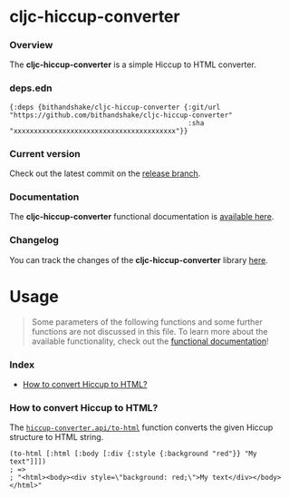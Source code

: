 
# cljc-hiccup-converter

### Overview

The <strong>cljc-hiccup-converter</strong> is a simple Hiccup to HTML converter.

### deps.edn

```
{:deps {bithandshake/cljc-hiccup-converter {:git/url "https://github.com/bithandshake/cljc-hiccup-converter"
                                            :sha     "xxxxxxxxxxxxxxxxxxxxxxxxxxxxxxxxxxxxxxxx"}}
```

### Current version

Check out the latest commit on the [release branch](https://github.com/bithandshake/cljc-hiccup-converter/tree/release).

### Documentation

The <strong>cljc-hiccup-converter</strong> functional documentation is [available here](documentation/COVER.md).

### Changelog

You can track the changes of the <strong>cljc-hiccup-converter</strong> library [here](CHANGES.md).

# Usage

> Some parameters of the following functions and some further functions are not discussed in this file.
  To learn more about the available functionality, check out the [functional documentation](documentation/COVER.md)!

### Index

- [How to convert Hiccup to HTML?](#how-to-convert-hiccup-to-html)

### How to convert Hiccup to HTML?

The [`hiccup-converter.api/to-html`](documentation/cljc/hiccup-converter/API.md/#to-html)
function converts the given Hiccup structure to HTML string.

```
(to-html [:html [:body [:div {:style {:background "red"}} "My text"]]])
; =>
; "<html><body><div style=\"background: red;\">My text</div></body></html>"
```
